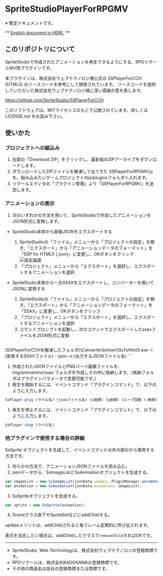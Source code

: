 # SpriteStudioPlayerForRPGMV

※ 暫定ドキュメントです。

\*\* [English document is HERE.](README_EN.md) \*\*

## このリポジトリについて

SpriteStudioで作成されたアニメーションを再生できるようにする、RPGツクールMV用プラグインです。

本プラグインは、株式会社ウェブテクノロジ様公式の SSPlayerForCCH (HTML5) のソースコードを参考にして開発されています。
ソースコードを提供していただいた株式会社ウェブテクノロジ様に深い感謝の意を表します。

https://github.com/SpriteStudio/SSPlayerForCCH

このソフトウェアは、MITライセンスのもとで公開されています。詳しくは LICENSE.md をお読み下さい。

## 使いかた

### プロジェクトへの組込み

1. 右部の「Download ZIP」をクリックし、最新版のZIPアーカイブをダウンロードします。
1. ダウンロードしたZIPファイルを解凍して出てきた SSPlayerForRPGMV.js を、組み込みたいゲームプロジェクトのjs/pluginsフォルダへ入れます。
1. ツクールエディタの「プラグイン管理」より「SSPlayerForRPGMV」を追加します。

### アニメーションの表示

1. 次のいずれかの方法を用いて、SpriteStudioで作成したアニメーションをJSON形式に変換します。
  * SpriteStudio本体から直接JSONをエクスポートする
    1. SpriteStudioの「ファイル」メニューから「プロジェクトの設定」を開き、「エクスポート」から「アニメーションデータのフォーマット」を「SSP for HTML5 (.json)」に変更し、OKボタンをクリック  
    ![設定画面](http://www.webtech.co.jp/blog/wp-content/uploads/2013/10/ef2a98da7347f9f430162a6d50ef5299.png)
    1. 「プロジェクト」メニューから「エクスポート」を選択し、エクスポートするアニメーションを選択  
    
  * SpriteStudio本体から一旦SSAXをエクスポートし、コンバーターを用いてJSONに変換する
    1. SpriteStudioの「ファイル」メニューから「プロジェクトの設定」を開き、「エクスポート」から「アニメーションデータのフォーマット」を「SSAX」に変更し、OKボタンをクリック  
    1. 「プロジェクト」メニューから「エクスポート」を選択し、エクスポートするアニメーションを選択 
    1. コマンドプロンプトを起動し、次のコマンドでエクスポートしたssaxファイルをJSON形式に変換  
    ```
  (SSPlayerForCCHを解凍したフォルダ)\Converter\bin\win\SsToHtml5.exe -i (変換するSSAXファイル) --json -o (出力するJSONファイル名) 
    ```   
1. 作成されたJSONファイルとPNGパーツ画像ファイルを、img/animations/ssas フォルダを作成しその中に格納します。（格納フォルダはプラグインパラメータで変更可能です。）
1. 再生を開始するには、イベントコマンド「プラグインコマンド」で、以下のように入力します。
```JavaScript
SsPlayer play (ラベル名) (jsonファイル名) (x座標) (y座標) (ループ回数 0:無限)
```
1. 再生を停止するには、イベントコマンド「プラグインコマンド」で、以下のように入力します。
```JavaScript
SsPlayer stop (ラベル名) 
```

### 他プラグインで使用する場合の詳細

SsSprite オブジェクトを生成して、イベントコマンド以外の部分から使用する方法です。

1. 何らかの方法で、アニメーションJSONファイルを読み込む。
1. jsonデータから、SsImageListとSsAnimationオブジェクトを生成する。  
```JavaScript
var imageList = new SsImageList(jsonData.images, PluginManager.parameters('SSPlayerForRPGMV')['Animation File Path'], true);
var animation = new SsAnimation(jsonData.animation, imageList);
```
3. SsSpriteオブジェクトを生成する。
```JavaScript
var sprite = new SsSprite(animation);
```
4. Sceneクラス直下やSpriteSetなどにaddChildする。

updateメソッドは、addChildされると毎フレーム定期的に呼び出されます。

表示を消去したい場合は、addChildしたクラスで`removeChild`すればOKです。

---

* SpriteStudio, Web Technologyは、株式会社ウェブテクノロジの登録商標です。
* RPGツクールは、株式会社KADOKAWAの登録商標です。
* その他の商品名は各社の登録商標または商標です。
